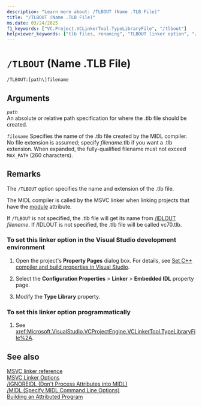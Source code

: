 ```yaml
---
description: "Learn more about: /TLBOUT (Name .TLB File)"
title: "/TLBOUT (Name .TLB File)"
ms.date: 03/24/2025
f1_keywords: ["VC.Project.VCLinkerTool.TypeLibraryFile", "/tlbout"]
helpviewer_keywords: ["tlb files, renaming", "TLBOUT linker option", "/TLBOUT linker option", ".tlb files, renaming", "-TLBOUT linker option"]
---
```

# `/TLBOUT` (Name .TLB File)

```cmd
/TLBOUT:[path\]filename
```

## Arguments

*`path`*\
An absolute or relative path specification for where the .tlb file should be created.

*`filename`*
Specifies the name of the .tlb file created by the MIDL compiler. No file extension is assumed; specify *filename*.tlb if you want a .tlb extension. When expanded, the fully-qualified filename must not exceed `MAX_PATH` (260 characters).

## Remarks

The `/TLBOUT` option specifies the name and extension of the .tlb file.

The MIDL compiler is called by the MSVC linker when linking projects that have the [module](../../windows/attributes/module-cpp.md) attribute.

If `/TLBOUT` is not specified, the .tlb file will get its name from [/IDLOUT](idlout-name-midl-output-files.md) *filename*. If /IDLOUT is not specified, the .tlb file will be called vc70.tlb.

### To set this linker option in the Visual Studio development environment

1. Open the project's **Property Pages** dialog box. For details, see [Set C++ compiler and build properties in Visual Studio](../working-with-project-properties.md).

1. Select the **Configuration Properties** > **Linker** > **Embedded IDL** property page.

1. Modify the **Type Library** property.

### To set this linker option programmatically

1. See <xref:Microsoft.VisualStudio.VCProjectEngine.VCLinkerTool.TypeLibraryFile%2A>.

## See also

[MSVC linker reference](linking.md)\
[MSVC Linker Options](linker-options.md)\
[/IGNOREIDL (Don't Process Attributes into MIDL)](ignoreidl-don-t-process-attributes-into-midl.md)\
[/MIDL (Specify MIDL Command Line Options)](midl-specify-midl-command-line-options.md)\
[Building an Attributed Program](../../windows/attributes/cpp-attributes-com-net.md)

